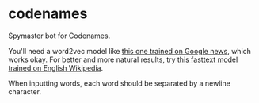 # codenames
Spymaster bot for Codenames. 

You'll need a word2vec model like [this one trained on Google news](https://drive.google.com/file/d/0B7XkCwpI5KDYNlNUTTlSS21pQmM/edit), which works okay. For better and more natural results, try [this fasttext model trained on English Wikipedia](https://s3-us-west-1.amazonaws.com/fasttext-vectors/wiki.en.vec). 

When inputting words, each word should be separated by a newline character. 
